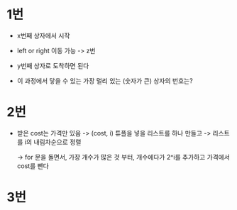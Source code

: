 # 1번
- x번째 상자에서 시작
- left or right 이동 가능 -> z번
- y번째 상자로 도착하면 된다

- 이 과정에서 닿을 수 있는 가장 멀리 있는 (숫자가 큰) 상자의 번호는?




# 2번
- 받은 cost는 가격만 있음
    -> (cost, i) 튜플을 넣을 리스트를 하나 만들고
    -> 리스트를 i의 내림차순으로 정렬
    
    -> for 문을 돌면서, 가장 개수가 많은 것 부터,
    개수에다가 2^i를 추가하고
    가격에서 cost를 뺀다


# 3번
